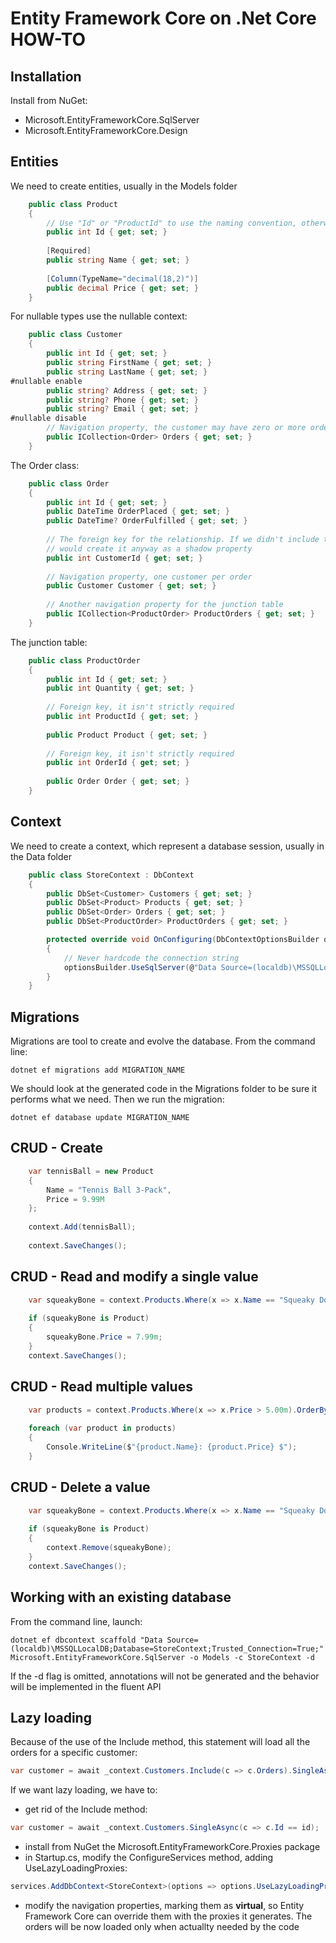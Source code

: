 # Entity Framework Core on .Net Core HOW-TO

## Installation
Install from NuGet:
- Microsoft.EntityFrameworkCore.SqlServer
- Microsoft.EntityFrameworkCore.Design

## Entities
We need to create entities, usually in the Models folder

```csharp
    public class Product
    {
        // Use "Id" or "ProductId" to use the naming convention, otherwise use the [Key] attribute
        public int Id { get; set; }
        
        [Required]
        public string Name { get; set; }
        
        [Column(TypeName="decimal(18,2)")]
        public decimal Price { get; set; }
    }
```

For nullable types use the nullable context:

```csharp
    public class Customer
    {
        public int Id { get; set; }
        public string FirstName { get; set; }
        public string LastName { get; set; }
#nullable enable
        public string? Address { get; set; }
        public string? Phone { get; set; }
        public string? Email { get; set; }
#nullable disable
        // Navigation property, the customer may have zero or more orders. It generates a one-to-many relationship in the database
        public ICollection<Order> Orders { get; set; }
    }
```    

The Order class:

```csharp
    public class Order
    {
        public int Id { get; set; }
        public DateTime OrderPlaced { get; set; }
        public DateTime? OrderFulfilled { get; set; }
        
        // The foreign key for the relationship. If we didn't include the property, Entity Framework Core
        // would create it anyway as a shadow property
        public int CustomerId { get; set; }
        
        // Navigation property, one customer per order
        public Customer Customer { get; set; }
        
        // Another navigation property for the junction table
        public ICollection<ProductOrder> ProductOrders { get; set; }
    }
```

The junction table:

```csharp
    public class ProductOrder
    {
        public int Id { get; set; }
        public int Quantity { get; set; }
        
        // Foreign key, it isn't strictly required
        public int ProductId { get; set; }
        
        public Product Product { get; set; }       
        
        // Foreign key, it isn't strictly required      
        public int OrderId { get; set; }
        
        public Order Order { get; set; }
    }
```

## Context
We need to create a context, which represent a database session, usually in the Data folder

```csharp
    public class StoreContext : DbContext
    {
        public DbSet<Customer> Customers { get; set; }
        public DbSet<Product> Products { get; set; }
        public DbSet<Order> Orders { get; set; }
        public DbSet<ProductOrder> ProductOrders { get; set; }

        protected override void OnConfiguring(DbContextOptionsBuilder optionsBuilder)
        {
            // Never hardcode the connection string
            optionsBuilder.UseSqlServer(@"Data Source=(localdb)\MSSQLLocalDB;Database=StoreContext;Trusted_Connection=True;");
        }
    }
```


## Migrations
Migrations are tool to create and evolve the database. From the command line:

```
dotnet ef migrations add MIGRATION_NAME
```

We should look at the generated code in the Migrations folder to be sure it performs what we need. Then we run the migration:

```
dotnet ef database update MIGRATION_NAME
```

## CRUD - Create

```csharp
    var tennisBall = new Product
    {
        Name = "Tennis Ball 3-Pack",
        Price = 9.99M
    };
    
    context.Add(tennisBall);
    
    context.SaveChanges();
```

## CRUD - Read and modify a single value

```csharp
    var squeakyBone = context.Products.Where(x => x.Name == "Squeaky Dog Bone").FirstOrDefault();
    
    if (squeakyBone is Product)
    {
        squeakyBone.Price = 7.99m;
    }
    context.SaveChanges();
```    
    
## CRUD - Read multiple values

```csharp
    var products = context.Products.Where(x => x.Price > 5.00m).OrderBy(x => x.Name);
    
    foreach (var product in products)
    {
        Console.WriteLine($"{product.Name}: {product.Price} $");
    }
```

## CRUD - Delete a value

```csharp
    var squeakyBone = context.Products.Where(x => x.Name == "Squeaky Dog Bone").FirstOrDefault();
    
    if (squeakyBone is Product)
    {
        context.Remove(squeakyBone);
    }
    context.SaveChanges();
```    

## Working with an existing database

From the command line, launch:

```
dotnet ef dbcontext scaffold "Data Source=(localdb)\MSSQLLocalDB;Database=StoreContext;Trusted_Connection=True;" Microsoft.EntityFrameworkCore.SqlServer -o Models -c StoreContext -d
```

If the -d flag is omitted, annotations will not be generated and the behavior will be implemented in the fluent API

## Lazy loading

Because of the use of the Include method, this statement will load all the orders for a specific customer:

```csharp
var customer = await _context.Customers.Include(c => c.Orders).SingleAsync(c => c.Id == id);
```

If we want lazy loading, we have to:
- get rid of the Include method:

```csharp
var customer = await _context.Customers.SingleAsync(c => c.Id == id);
```

- install from NuGet the Microsoft.EntityFrameworkCore.Proxies package
- in Startup.cs, modify the ConfigureServices method, adding UseLazyLoadingProxies:

```csharp
services.AddDbContext<StoreContext>(options => options.UseLazyLoadingProxies().UseSqlServer(CONNECTION_STRING);
```

- modify the navigation properties, marking them as **virtual**, so Entity Framework Core can override them with the proxies it generates. The orders will be now loaded only when actuallty needed by the code
